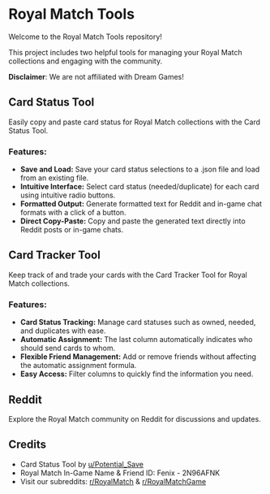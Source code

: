 # Royal Match Tools

Welcome to the Royal Match Tools repository!

This project includes two helpful tools for managing your Royal Match collections and engaging with the community.

**Disclaimer**: We are not affiliated with Dream Games!

## Card Status Tool

Easily copy and paste card status for Royal Match collections with the Card Status Tool.

### Features:

- **Save and Load:** Save your card status selections to a .json file and load from an existing file.
- **Intuitive Interface:** Select card status (needed/duplicate) for each card using intuitive radio buttons.
- **Formatted Output:** Generate formatted text for Reddit and in-game chat formats with a click of a button.
- **Direct Copy-Paste:** Copy and paste the generated text directly into Reddit posts or in-game chats.

## Card Tracker Tool

Keep track of and trade your cards with the Card Tracker Tool for Royal Match collections.

### Features:

- **Card Status Tracking:** Manage card statuses such as owned, needed, and duplicates with ease.
- **Automatic Assignment:** The last column automatically indicates who should send cards to whom.
- **Flexible Friend Management:** Add or remove friends without affecting the automatic assignment formula.
- **Easy Access:** Filter columns to quickly find the information you need.

## Reddit

Explore the Royal Match community on Reddit for discussions and updates.

## Credits

- Card Status Tool by [u/Potential_Save](https://www.reddit.com/user/Potential_Save/)
- Royal Match In-Game Name & Friend ID: Fenix - 2N96AFNK
- Visit our subreddits: [r/RoyalMatch](https://www.reddit.com/r/RoyalMatch) & [r/RoyalMatchGame](https://www.reddit.com/r/RoyalMatchGame)
